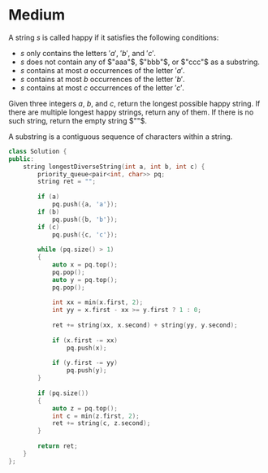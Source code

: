 # Medium

A string $s$ is called happy if it satisfies the following conditions:

- $s$ only contains the letters $'a'$, $'b'$, and $'c'$.
- $s$ does not contain any of $"aaa"$, $"bbb"$, or $"ccc"$ as a substring.
- $s$ contains at most $a$ occurrences of the letter $'a'$.
- $s$ contains at most $b$ occurrences of the letter $'b'$.
- $s$ contains at most $c$ occurrences of the letter $'c'$.

Given three integers $a$, $b$, and $c$, return the longest possible happy string. If there are multiple longest happy strings, return any of them. If there is no such string, return the empty string $""$.

A substring is a contiguous sequence of characters within a string.

```cpp
class Solution {
public:
    string longestDiverseString(int a, int b, int c) {
        priority_queue<pair<int, char>> pq;
        string ret = "";
        
        if (a)
            pq.push({a, 'a'});
        if (b)
            pq.push({b, 'b'});
        if (c)
            pq.push({c, 'c'});
        
        while (pq.size() > 1)
        {
            auto x = pq.top();
            pq.pop();
            auto y = pq.top();
            pq.pop();
            
            int xx = min(x.first, 2);
            int yy = x.first - xx >= y.first ? 1 : 0;
            
            ret += string(xx, x.second) + string(yy, y.second);
            
            if (x.first -= xx)
                pq.push(x);
            
            if (y.first -= yy)
                pq.push(y);
        }
        
        if (pq.size())
        {
            auto z = pq.top();
            int c = min(z.first, 2);
            ret += string(c, z.second);
        }
        
        return ret;
    }
};
```
